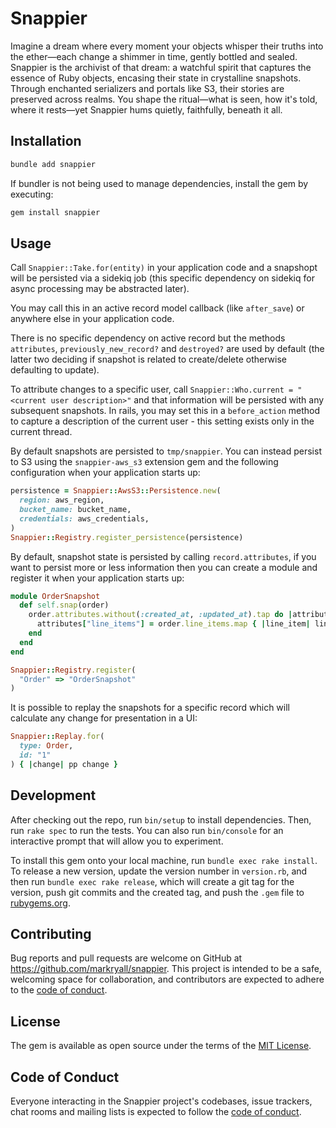 # Snappier

Imagine a dream where every moment your objects whisper their truths into the ether—each change a shimmer in time, gently bottled and sealed. Snappier is the archivist of that dream: a watchful spirit that captures the essence of Ruby objects, encasing their state in crystalline snapshots. Through enchanted serializers and portals like S3, their stories are preserved across realms. You shape the ritual—what is seen, how it's told, where it rests—yet Snappier hums quietly, faithfully, beneath it all.

## Installation

```bash
bundle add snappier
```

If bundler is not being used to manage dependencies, install the gem by executing:

```bash
gem install snappier
```

## Usage

Call `Snappier::Take.for(entity)` in your application code and a snapshopt will be persisted via a
sidekiq job (this specific dependency on sidekiq for async processing may be abstracted later).

You may call this in an active record model callback (like `after_save`) or anywhere else in your application code.

There is no specific dependency on active record but the methods `attributes`, `previously_new_record?` and
`destroyed?` are used by default (the latter two deciding if snapshot is related to create/delete otherwise
defaulting to update).

To attribute changes to a specific user, call `Snappier::Who.current = "<current user description>"` and that
information will be persisted with any subsequent snapshots.  In rails, you may set this in a `before_action`
method to capture a description of the current user - this setting exists only in the current thread.

By default snapshots are persisted to `tmp/snappier`.  You can instead persist to S3 using the `snappier-aws_s3`
extension gem and the following configuration when your application starts up:

```ruby
persistence = Snappier::AwsS3::Persistence.new(
  region: aws_region,
  bucket_name: bucket_name,
  credentials: aws_credentials,
)
Snappier::Registry.register_persistence(persistence)
```

By default, snapshot state is persisted by calling `record.attributes`, if you want to persist more or less
information then you can create a module and register it when your application starts up:

```ruby
module OrderSnapshot
  def self.snap(order)
    order.attributes.without(:created_at, :updated_at).tap do |attributes|
      attributes["line_items"] = order.line_items.map { |line_item| line_item.attributes }
    end
  end
end

Snappier::Registry.register(
  "Order" => "OrderSnapshot"
)
```

It is possible to replay the snapshots for a specific record which will calculate any change for presentation
in a UI:

```ruby
Snappier::Replay.for(
  type: Order,
  id: "1"
) { |change| pp change }
```

## Development

After checking out the repo, run `bin/setup` to install dependencies. Then, run `rake spec` to run the tests. You can also run `bin/console` for an interactive prompt that will allow you to experiment.

To install this gem onto your local machine, run `bundle exec rake install`. To release a new version, update the version number in `version.rb`, and then run `bundle exec rake release`, which will create a git tag for the version, push git commits and the created tag, and push the `.gem` file to [rubygems.org](https://rubygems.org).

## Contributing

Bug reports and pull requests are welcome on GitHub at https://github.com/markryall/snappier. This project is intended to be a safe, welcoming space for collaboration, and contributors are expected to adhere to the [code of conduct](https://github.com/markryall/snappier/blob/main/CODE_OF_CONDUCT.md).

## License

The gem is available as open source under the terms of the [MIT License](https://opensource.org/licenses/MIT).

## Code of Conduct

Everyone interacting in the Snappier project's codebases, issue trackers, chat rooms and mailing lists is expected to follow the [code of conduct](https://github.com/markryall/snappier/blob/main/CODE_OF_CONDUCT.md).
